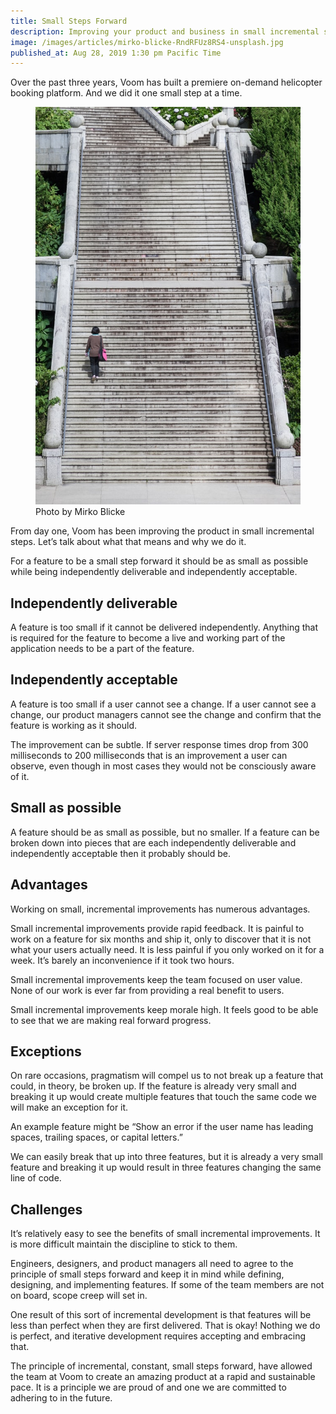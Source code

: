 ```yaml
---
title: Small Steps Forward
description: Improving your product and business in small incremental steps.
image: /images/articles/mirko-blicke-RndRFUz8RS4-unsplash.jpg
published_at: Aug 28, 2019 1:30 pm Pacific Time
---
```


Over the past three years, Voom has built a premiere on-demand helicopter
booking platform. And we did it one small step at a time.

<figure class='float-left margin-4 margin-left-0'>
  <img class='maxh-mobile' src='/images/articles/mirko-blicke-RndRFUz8RS4-unsplash.jpg' alt='large outdoor staircase'>
  <figcaption class='font-body-3xs'>
    Photo by Mirko Blicke
  </figcaption>
</figure>

From day one, Voom has been improving the product in small incremental steps.
Let’s talk about what that means and why we do it.

For a feature to be a small step forward it should be as small as possible while being independently deliverable and independently acceptable.

## Independently deliverable

A feature is too small if it cannot be delivered independently. Anything that
is required for the feature to become a live and working part of the
application needs to be a part of the feature.

## Independently acceptable

A feature is too small if a user cannot see a change. If a user cannot see
a change, our product managers cannot see the change and confirm that the
feature is working as it should.

The improvement can be subtle. If server response times drop from 300
milliseconds to 200 milliseconds that is an improvement a user can observe,
even though in most cases they would not be consciously aware of it.

## Small as possible

A feature should be as small as possible, but no smaller. If a feature can be broken down into pieces that are each independently deliverable and independently acceptable then it probably should be.

## Advantages

Working on small, incremental improvements has numerous advantages.

Small incremental improvements provide rapid feedback. It is painful to work on
a feature for six months and ship it, only to discover that it is not what your
users actually need. It is less painful if you only worked on it for a week.
It’s barely an inconvenience if it took two hours.

Small incremental improvements keep the team focused on user value. None of our
work is ever far from providing a real benefit to users.

Small incremental improvements keep morale high. It feels good to be able to
see that we are making real forward progress.

## Exceptions

On rare occasions, pragmatism will compel us to not break up a feature that
could, in theory, be broken up. If the feature is already very small and
breaking it up would create multiple features that touch the same code we will
make an exception for it.

An example feature might be “Show an error if the user name has leading spaces,
trailing spaces, or capital letters.”

We can easily break that up into three features, but it is already a very small
feature and breaking it up would result in three features changing the same
line of code.

## Challenges

It’s relatively easy to see the benefits of small incremental improvements. It
is more difficult maintain the discipline to stick to them.

Engineers, designers, and product managers all need to agree to the principle
of small steps forward and keep it in mind while defining, designing, and
implementing features. If some of the team members are not on board, scope
creep will set in.

One result of this sort of incremental development is that features will be
less than perfect when they are first delivered. That is okay! Nothing we do is
perfect, and iterative development requires accepting and embracing that.

The principle of incremental, constant, small steps forward, have allowed the
team at Voom to create an amazing product at a rapid and sustainable pace. It
is a principle we are proud of and one we are committed to adhering to in the
future.
